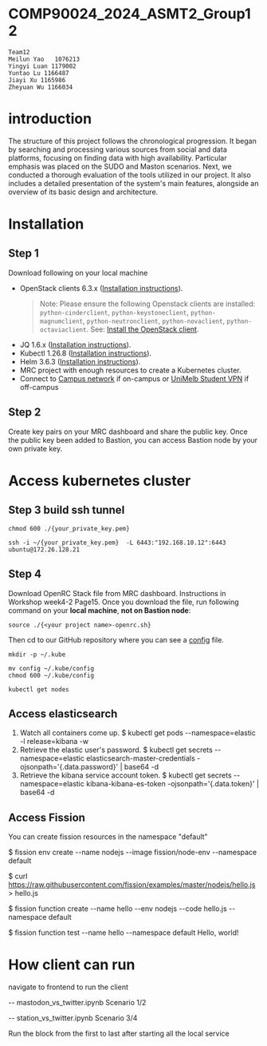 # COMP90024_2024_ASMT2_Group12
```
Team12 		  	
Meilun Yao   1076213
Yingyi Luan 1179002
Yuntao Lu 1166487
Jiayi Xu 1165986
Zheyuan Wu 1166034
```
# introduction

The structure of this project follows the chronological progression. It began by searching and processing various sources from social and data platforms, focusing on finding data with high availability. Particular emphasis was placed on the SUDO and Maston scenarios. Next, we conducted a thorough evaluation of the tools utilized in our project. It also includes a detailed presentation of the system's main features, alongside an overview of its basic design and architecture. 


# Installation

## Step 1
Download following on your local machine
- OpenStack clients 6.3.x ([Installation instructions](https://docs.openstack.org/newton/user-guide/common/cli-install-openstack-command-line-clients.html)).
  > Note: Please ensure the following Openstack clients are installed: `python-cinderclient`, `python-keystoneclient`, `python-magnumclient`, `python-neutronclient`, `python-novaclient`, `python-octaviaclient`. See: [Install the OpenStack client](https://docs.openstack.org/newton/user-guide/common/cli-install-openstack-command-line-clients.html).
- JQ 1.6.x ([Installation instructions](https://jqlang.github.io/jq/download/)).
- Kubectl 1.26.8 ([Installation instructions](https://kubernetes.io/docs/tasks/tools/)).
- Helm 3.6.3 ([Installation instructions](https://helm.sh/docs/intro/install/)).
- MRC project with enough resources to create a Kubernetes cluster.
- Connect to [Campus network](https://studentit.unimelb.edu.au/wifi-vpn#uniwireless) if on-campus or [UniMelb Student VPN](https://studentit.unimelb.edu.au/wifi-vpn#vpn) if off-campus

## Step 2
Create key pairs on your MRC dashboard and share the public key. Once the public key been added to Bastion, you can access Bastion node by your own private key.

# Access kubernetes cluster 

## Step 3 build ssh tunnel
```shell
chmod 600 ./{your_private_key.pem}
```
```shell
ssh -i ~/{your_private_key.pem}  -L 6443:"192.168.10.12":6443 ubuntu@172.26.128.21
```

## Step 4
Download OpenRC Stack file from MRC dashboard. Instructions in Workshop week4-2 Page15. Once you download the file, run following command on your **local machine**, **not on Bastion node**:

```shell
source ./{<your project name>-openrc.sh}
```

Then cd to our GitHub repository where you can see a [config](https://github.com/lollyluan/COMP90024_2024_ASMT2_Group12/blob/main/config) file. 

```shell
mkdir -p ~/.kube
```

```shell
mv config ~/.kube/config
chmod 600 ~/.kube/config
```

```shell
kubectl get nodes
```
## Access elasticsearch
1. Watch all containers come up.
  $ kubectl get pods --namespace=elastic -l release=kibana -w
2. Retrieve the elastic user's password.
  $ kubectl get secrets --namespace=elastic elasticsearch-master-credentials -ojsonpath='{.data.password}' | base64 -d
3. Retrieve the kibana service account token.
  $ kubectl get secrets --namespace=elastic kibana-kibana-es-token -ojsonpath='{.data.token}' | base64 -d

## Access Fission
 You can create fission resources in the namespace "default"

  $ fission env create --name nodejs --image fission/node-env --namespace default

  $ curl https://raw.githubusercontent.com/fission/examples/master/nodejs/hello.js > hello.js

  $ fission function create --name hello --env nodejs --code hello.js --namespace default

  $ fission function test --name hello --namespace default
  Hello, world!

# How client can run 
navigate to frontend to run the client

-- mastodon_vs_twitter.ipynb Scenario 1/2

-- station_vs_twitter.ipynb Scenario 3/4

Run the block from the first to last after starting all the local service
